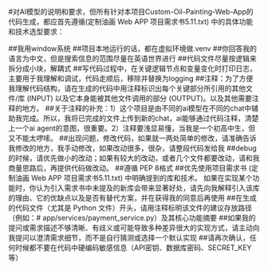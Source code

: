 #对AI模型的说明和要求，但所有针对本项目Custom-Oil-Painting-Web-App的代码生成，都应首先遵循(定制油画 Web APP 项目需求书5.11.txt) 中的具体功能和技术选型要求：

##我用window系统
##项目本地运行的话，都在虚拟环境做.venv
##你回答我的语言为中文，但是搜索信息的范围尽量在英语世界进行
##代码文件尽量按逻辑来拆分成小块，解耦式
##写代码过程中，在关键逻辑节点和变量变化时打印日志，主要用于我理解和调试，代码走顺后，移除并替换为logging
##注释：为了方便我理解代码结构，请在生成的代码中用注释标识出每个关键部分所引用的其他文件/库 (INPUT) 以及它本身能被其他文件调用的部分 (OUTPUT)。以及其他需要注释的地方。
##关于注释的补充：1）这个项目是由不同的ai模型在不同的chat中辅助我完成。所以，我将已完成的文件上传到新的chat，ai能够通过代码注释，清楚上一个ai agent的意图，很重要。2）注释要浅显易懂，当我是一个初高中生，但又不能太啰嗦。
##出现问题，修改代码，如果就一两处简单的修改，请准确告诉我修改的地方，我手动修改，如果改动很多，很杂，请整段代码发给我
##debug的时候，请优先做小的改动；如果有较大的改动，或者几个文件都要改动，请和我商量思路后，再提供代码做改动。
##遵循 PEP 8格式
##优先使用项目需求书 (定制油画 Web APP 项目需求书5.11.txt) 中明确提到的库和技术。 如果在实现某个功能时，你认为引入需求书中未提及的新库会带来显著好处，请先向我解释引入该库的理由、它的优缺点以及是否有替代方案，并在获得我的同意后再使用
##在生成的代码文件（尤其是 Python 文件）开头，请用注释标明该文件的建议存放路径（例如：# app/services/payment_service.py）及其核心功能摘要
##如果我的提问或需求描述不够清晰、有歧义或可能导致多种差异很大的实现方式，请主动向我提问以澄清需求细节，而不是自行猜测或选择一个默认实现
##请再次确认，任何时候都不要在代码中硬编码敏感信息（API密钥、数据库密码、SECRET_KEY等）